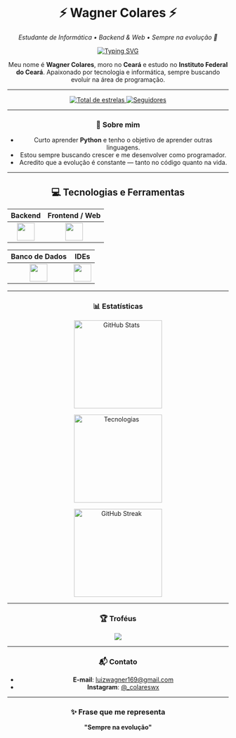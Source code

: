 <h1 align="center">⚡ Wagner Colares ⚡</h1>

<p align="center">
  <em>Estudante de Informática • Backend & Web • Sempre na evolução 🚀</em>
</p>

<p align="center">
  <a href="https://git.io/typing-svg">
    <img src="https://readme-typing-svg.herokuapp.com?font=Fira+Code&pause=1000&color=FFD700&center=true&vCenter=true&random=false&width=435&lines=Olá%2C+sou+o+Wagner!;Estudo+programação;Sempre+buscando+melhorar" alt="Typing SVG" />
  </a>
</p>

<p align="center">
  Meu nome é <strong>Wagner Colares</strong>, moro no <strong>Ceará</strong> e estudo no <strong>Instituto Federal do Ceará</strong>.  
  Apaixonado por tecnologia e informática, sempre buscando evoluir na área de programação.
</p>

---

<div align="center">

<a href="https://github.com/Colarin?tab=repositories&sort=stargazers">
    <img 
        alt="Total de estrelas" 
        title="Total de estrelas GitHub" 
        src="https://custom-icon-badges.demolab.com/github/stars/Colarin?color=FFD700&style=for-the-badge&labelColor=1E1E1E&logo=star&label=Estrelas"
    />
</a>
<a href="https://github.com/Colarin?tab=followers">
    <img 
        alt="Seguidores" 
        title="Me siga no GitHub" 
        src="https://custom-icon-badges.demolab.com/github/followers/Colarin?color=FFD700&labelColor=1E1E1E&style=for-the-badge&logo=github&label=Seguidores&logoColor=white"
    />
</a>

</div>

---

<h3 align="center">🚀 Sobre mim</h3>

<div align="center">

- Curto aprender **Python** e tenho o objetivo de aprender outras linguagens.  
- Estou sempre buscando crescer e me desenvolver como programador.  
- Acredito que a evolução é constante — tanto no código quanto na vida.  

</div>

---

<div align="center">

## 💻 Tecnologias e Ferramentas

| Backend | Frontend / Web |
|---------|----------------|
| <div align="center"><img src="https://skillicons.dev/icons?i=py,java" height="40" /></div> | <div align="center"><img src="https://skillicons.dev/icons?i=html" height="40" /></div> |

| Banco de Dados | IDEs |
|----------------|------|
| <div align="center"><img src="https://skillicons.dev/icons?i=mysql" height="40" /></div> | <div align="center"><img src="https://skillicons.dev/icons?i=vscode,eclipse" height="40" /></div> |

</div>

---

<h3 align="center">📊 Estatísticas</h3>

<p align="center">
  <img 
    alt="GitHub Stats" 
    height="200" 
    src="https://github-readme-stats.vercel.app/api?username=Colarin&show_icons=true&theme=tokyonight&include_all_commits=true&locale=pt-br&bg_color=1E1E1E&title_color=FFD700&text_color=FFFFFF&icon_color=FFD700" 
  />
</p>

<p align="center">
  <img 
      alt="Tecnologias" 
      height="200"
      src="https://github-readme-stats.vercel.app/api/top-langs/?username=Colarin&theme=tokyonight&layout=compact&custom_title=Tecnologias&langs_count=9&bg_color=1E1E1E&title_color=FFD700&text_color=FFFFFF"
  />
</p>

<p align="center">
  <img 
    alt="GitHub Streak" 
    height="200" 
    src="https://github-readme-streak-stats.herokuapp.com/?user=Colarin&theme=black-ice&hide_border=false&date_format=j%20M%5B%20Y%5D&fire=FF4500&ring=FFD700&currStreakLabel=FFD700" 
  />
</p>

---

<h3 align="center">🏆 Troféus</h3>

<p align="center">
  <img src="https://github-profile-trophy.vercel.app/?username=Colarin&theme=radical&column=3" />
</p>

---

<h3 align="center">📬 Contato</h3>

<div align="center">

- **E-mail**: luizwagner169@gmail.com  
- **Instagram**: [@_colareswx](https://instagram.com/_colareswx)  

</div>

---

<h3 align="center">✨ Frase que me representa</h3>

<p align="center"><strong>"Sempre na evolução"</strong></p>
